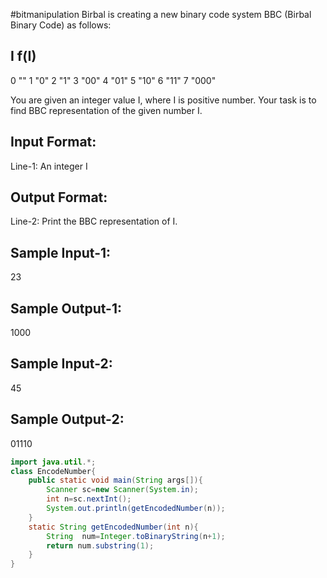 #bitmanipulation 
Birbal is creating a new binary code system BBC (Birbal Binary Code) as follows:

I	f(I)
-------
0	""
1	"0"
2	"1"
3	"00"
4	"01"
5	"10"
6	"11"
7	"000"

You are given an integer value I, where I is positive number.
Your task is to find BBC representation of  the given number I.

Input Format:
-------------
Line-1: An integer I

Output Format:
--------------
Line-2: Print the BBC representation of I.


Sample Input-1:
---------------
23

Sample Output-1:
----------------
1000


Sample Input-2:
---------------
45

Sample Output-2:
----------------
01110

```java
import java.util.*;
class EncodeNumber{
    public static void main(String args[]){
        Scanner sc=new Scanner(System.in);
        int n=sc.nextInt();
        System.out.println(getEncodedNumber(n));
    }
    static String getEncodedNumber(int n){
        String  num=Integer.toBinaryString(n+1);
        return num.substring(1);
    } 
}  
```